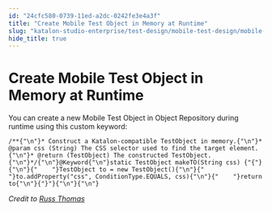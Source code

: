 ```yaml
---
id: "24cfc580-0739-11ed-a2dc-0242fe3e4a3f"
title: "Create Mobile Test Object in Memory at Runtime"
slug: "katalon-studio-enterprise/test-design/mobile-test-design/mobile-test-objects/create-mobile-test-object-in-memory-at-runtime"
hide_title: true
---
```

  

# <a id="id" class="anchor_top_offset"/><a id="ariaid-title1" class="anchor_top_offset"/>Create Mobile Test Object in Memory at Runtime

  
    
<p xmlns="http://www.w3.org/1999/xhtml" className="p">You can create a new Mobile Test Object in Object Repository   during runtime using this custom keyword:</p> 
          
<pre xmlns="http://www.w3.org/1999/xhtml" className="pre codeblock"><code>/**{"\n"}* Construct a Katalon-compatible TestObject in memory.{"\n"}* @param css (String) The CSS selector used to find the target element.{"\n"}* @return (TestObject) The constructed TestObject.{"\n"}*/{"\n"}@Keyword{"\n"}static TestObject makeTO(String css) {"{"}{"\n"}{"    "}TestObject to = new TestObject(){"\n"}{"    "}to.addProperty("css", ConditionType.EQUALS, css){"\n"}{"    "}return to{"\n"}{"}"}{"\n"}{"\n"}</code></pre> 
        
<p xmlns="http://www.w3.org/1999/xhtml" className="p">   <em className="ph i">Credit to <a className="xref j-external-link" href="https://forum.katalon.com/discussion/6171/creation-of-test-object-in-object-repository-in-runtime#Comment_13991" target="_blank">Russ       Thomas</a>   </em> </p> 
  

